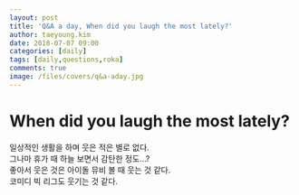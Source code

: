 ```yaml
---
layout: post
title: 'Q&A a day, When did you laugh the most lately?'
author: taeyoung.kim
date: 2018-07-07 09:00
categories: [daily]
tags: [daily,questions,roka]
comments: true
image: /files/covers/q&a-aday.jpg
---
```



# When did you laugh the most lately?
<!--more-->
일상적인 생활을 하며 웃은 적은 별로 없다.<br/>
그나마 휴가 때 하늘 보면서 감탄한 정도...?<br/>
좋아서 웃은 것은 아이돌 뮤비 볼 때 웃는 것 같다.<br/>
코미디 빅 리그도 웃기는 것 같다.